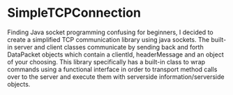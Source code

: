 # SimpleTCPConnection
Finding Java socket programming confusing for beginners, I decided to create a simplified TCP communication library using java sockets. The built-in server and client classes communicate by sending back and forth DataPacket objects which contain a clientId, headerMessage and an object of your choosing. This library specifically has a built-in class to wrap commands using a functional interface in order to transport method calls over to the server and execute them with serverside information/serverside objects. 
